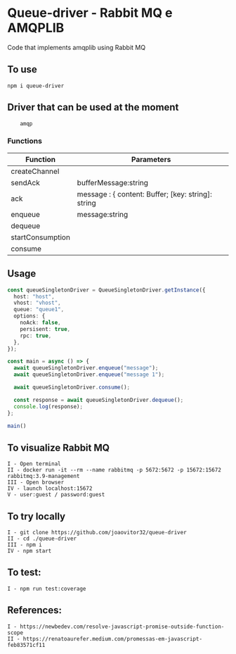 # Queue-driver - Rabbit MQ e AMQPLIB

Code that implements amqplib using Rabbit MQ

## To use

```
npm i queue-driver
```

## Driver that can be used at the moment
```
    amqp
```

### Functions

| Function             | Parameters |
| -------------------- | -------- | 
| createChannel                |      
| sendAck                | bufferMessage:string     
| ack            | message  : { content: Buffer; [key: string]: string | number | Object;}
| enqueue | message:string
| dequeue 
| startConsumption
| consume 

## Usage

```ts
const queueSingletonDriver = QueueSingletonDriver.getInstance({
  host: "host",
  vhost: "vhost",
  queue: "queue1",
  options: {
    noAck: false,
    persisent: true,
    rpc: true,
  },
});

const main = async () => {
  await queueSingletonDriver.enqueue("message");
  await queueSingletonDriver.enqueue("message 1");

  await queueSingletonDriver.consume();

  const response = await queueSingletonDriver.dequeue();
  console.log(response);
};

main()
```

## To visualize Rabbit MQ
```
I - Open terminal
II - docker run -it --rm --name rabbitmq -p 5672:5672 -p 15672:15672 rabbitmq:3.9-management
III - Open browser
IV - launch localhost:15672
V - user:guest / password:guest
```

## To try locally

```
I - git clone https://github.com/joaovitor32/queue-driver
II - cd ./queue-driver
III - npm i
IV - npm start
```

## To test:

```
I - npm run test:coverage 
```

## References:
```
I - https://newbedev.com/resolve-javascript-promise-outside-function-scope
II - https://renatoaurefer.medium.com/promessas-em-javascript-feb83571cf11
```
